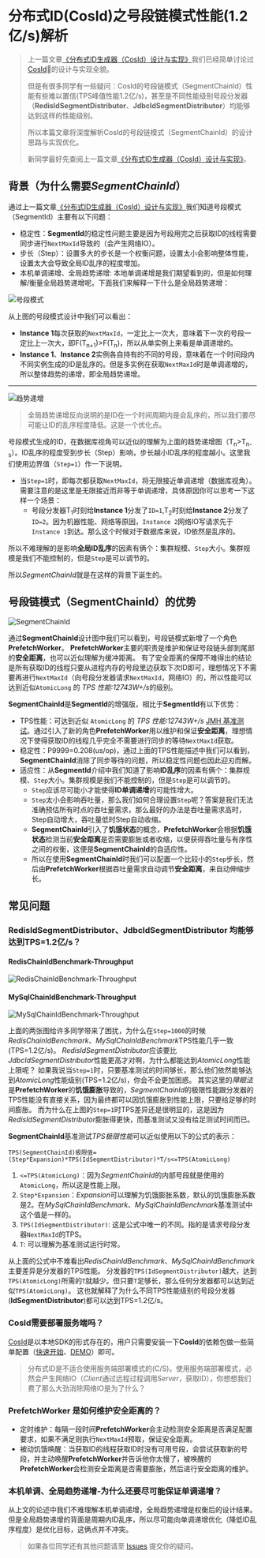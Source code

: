# 分布式ID(CosId)之号段链模式性能(1.2亿/s)解析

> 上一篇文章[《分布式ID生成器（CosId）设计与实现》](https://github.com/Ahoo-Wang/CosId/blob/main/wiki/Distributed-ID.zh-CN.md)我们已经简单讨论过[CosId](https://github.com/Ahoo-Wang/CosId)的设计与实现全貌。
> 
> 但是有很多同学有一些疑问：CosId的号段链模式（SegmentChainId）性能有些难以置信(TPS峰值性能1.2亿/s)，甚至是不同性能级别号段分发器（**RedisIdSegmentDistributor**、**JdbcIdSegmentDistributor**）均能够达到这样的性能级别。
> 
> 所以本篇文章将深度解析CosId的号段链模式（SegmentChainId）的设计思路与实现优化。
> 
> 新同学最好先查阅上一篇文章[《分布式ID生成器（CosId）设计与实现》](https://github.com/Ahoo-Wang/CosId/blob/main/wiki/Distributed-ID.zh-CN.md)。

## 背景（为什么需要*SegmentChainId*）

通过上一篇文章[《分布式ID生成器（CosId）设计与实现》](https://github.com/Ahoo-Wang/CosId/blob/main/wiki/Distributed-ID.zh-CN.md)我们知道号段模式（SegmentId）主要有以下问题：

- 稳定性：**SegmentId**的稳定性问题主要是因为号段用完之后获取ID的线程需要同步进行`NextMaxId`导致的（会产生网络IO）。
- 步长（Step）：设置多大的步长是一个权衡问题，设置太小会影响整体性能，设置太大会导致全局ID乱序的程度增加。
- 本机单调递增、全局趋势递增: 本地单调递增是我们期望看到的，但是如何理解/衡量全局趋势递增呢。下面我们来解释一下什么是全局趋势递增：

![号段模式](../document/docs/.vuepress/public/assets/design/SegmentId.png)

从上图的号段模式设计中我们可以看出：

- **Instance 1**每次获取的`NextMaxId`，一定比上一次大，意味着下一次的号段一定比上一次大，即F(T<sub>n+1</sub>)>F(T<sub>n</sub>)，所以从单实例上来看是单调递增的。
- **Instance 1**、**Instance 2**实例各自持有的不同的号段，意味着在一个时间段内不同实例生成的ID是乱序的。但是多实例在获取`NextMaxId`时是单调递增的，所以整体趋势的递增，即全局趋势递增。

---

![趋势递增](../document/docs/.vuepress/public/assets/design/trend-increasing.png)

> 全局趋势递增反向说明的是ID在一个时间周期内是会乱序的，所以我们要尽可能让ID的乱序程度降低。这是一个优化点。

号段模式生成的ID，在数据库视角可以近似的理解为上面的趋势递增图（T<sub>n</sub>>T<sub>n-s</sub>）。ID乱序的程度受到步长（Step）影响，步长越小ID乱序的程度越小。这里我们使用边界值（`Step=1`）作一下说明。

- 当`Step=1`时，即每次都获取`NextMaxId`，将无限接近单调递增（数据库视角）。需要注意的是这里是无限接近而非等于单调递增，具体原因你可以思考一下这样一个场景：
  - 号段分发器T<sub>1</sub>时刻给**Instance 1**分发了`ID=1`,T<sub>2</sub>时刻给**Instance 2**分发了`ID=2`。因为机器性能、网络等原因，`Instance 2`网络IO写请求先于`Instance 1`到达。那么这个时候对于数据库来说，ID依然是乱序的。

所以不难理解的是影响**全局ID乱序**的因素有俩个：集群规模、`Step`大小。集群规模是我们不能控制的，但是`Step`是可以调节的。

所以*SegmentChainId*就是在这样的背景下诞生的。

## 号段链模式（SegmentChainId）的优势

![SegmentChainId](../document/docs/.vuepress/public/assets/design/SegmentChainId.png)

通过**SegmentChainId**设计图中我们可以看到，号段链模式新增了一个角色**PrefetchWorker**。
**PrefetchWorker**主要的职责是维护和保证号段链头部到尾部的**安全距离**，也可以近似理解为缓冲距离。
有了安全距离的保障不难得出的结论是所有获取ID的线程只要从进程内存的号段里边获取下次ID即可，理想情况下不需要再进行`NextMaxId`（向号段分发器请求`NextMaxId`，网络IO）的，所以性能可以达到近似`AtomicLong` 的 *TPS 性能:12743W+/s*的级别。

**SegmentChainId**是**SegmentId**的增强版，相比于**SegmentId**有以下优势：

- TPS性能：可达到近似 `AtomicLong` 的 *TPS 性能:12743W+/s* [JMH 基准测试](https://github.com/Ahoo-Wang/CosId/blob/main/README.zh-CN.md#jmh-benchmark)。通过引入了新的角色**PrefetchWorker**用以维护和保证**安全距离**，理想情况下使得获取ID的线程几乎完全不需要进行同步的等待`NextMaxId`获取。
- 稳定性：P9999=0.208(us/op)，通过上面的TPS性能描述中我们可以看到，**SegmentChainId**消除了同步等待的问题，所以稳定性问题也因此迎刃而解。
- 适应性：从**SegmentId**介绍中我们知道了影响**ID乱序**的因素有俩个：集群规模、`Step`大小。集群规模是我们不能控制的，但是`Step`是可以调节的。
  - `Step`应该尽可能小才能使得**ID单调递增**的可能性增大。
  - `Step`太小会影响吞吐量，那么我们如何合理设置`Step`呢？答案是我们无法准确预估所有时点的吞吐量需求，那么最好的办法是吞吐量需求高时，Step自动增大，吞吐量低时Step自动收缩。
  - **SegmentChainId**引入了**饥饿状态**的概念，**PrefetchWorker**会根据**饥饿状态**检测当前**安全距离**是否需要膨胀或者收缩，以便获得吞吐量与有序性之间的权衡，这便是**SegmentChainId**的自适应性。
  - 所以在使用**SegmentChainId**时我们可以配置一个比较小的`Step`步长，然后由**PrefetchWorker**根据吞吐量需求自动调节**安全距离**，来自动伸缩步长。

## 常见问题

### RedisIdSegmentDistributor、JdbcIdSegmentDistributor 均能够达到TPS=1.2亿/s？

#### RedisChainIdBenchmark-Throughput

![RedisChainIdBenchmark-Throughput](../docs/jmh/RedisChainIdBenchmark-Throughput.png)

#### MySqlChainIdBenchmark-Throughput

![MySqlChainIdBenchmark-Throughput](../docs/jmh/MySqlChainIdBenchmark-Throughput.png)

上面的两张图给许多同学带来了困扰，为什么在`Step=1000`的时候*RedisChainIdBenchmark*、*MySqlChainIdBenchmark*TPS性能几乎一致(TPS=1.2亿/s)。
*RedisIdSegmentDistributor*应该要比*JdbcIdSegmentDistributor*性能更高才对啊，为什么都能达到*AtomicLong*性能上限呢？
如果我说当`Step=1`时，只要基准测试的时间够长，那么他们依然能够达到*AtomicLong*性能级别(TPS=1.2亿/s)，你会不会更加困惑。
其实这里的*障眼法*是**PrefetchWorker**的**饥饿膨胀**导致的，*SegmentChainId*的极限性能跟分发器的TPS性能没有直接关系，因为最终都可以因饥饿膨胀到性能上限，只要给足够的时间膨胀。
而为什么在上图的`Step=1`时TPS差异还是很明显的，这是因为*RedisIdSegmentDistributor*膨胀得更快，而基准测试又没有给足测试时间而已。

**SegmentChainId**基准测试*TPS极限性能*可以近似使用以下的公式的表示：

`TPS(SegmentChainId)极限值=(Step*Expansion)*TPS(IdSegmentDistributor)*T/s<=TPS(AtomicLong)`

1. `<=TPS(AtomicLong)`：因为*SegmentChainId*的内部号段就是使用的`AtomicLong`，所以这是性能上限。
2. `Step*Expansion`：*Expansion*可以理解为饥饿膨胀系数，默认的饥饿膨胀系数是2。在*MySqlChainIdBenchmark*、*MySqlChainIdBenchmark*基准测试中这个值是一样的。
3. `TPS(IdSegmentDistributor)`: 这是公式中唯一的不同。指的是请求号段分发器`NextMaxId`的TPS。
4. `T`: 可以理解为基准测试运行时常。

从上面的公式中不难看出*RedisChainIdBenchmark*、*MySqlChainIdBenchmark*主要差异是分发器的TPS性能。
分发器的`TPS(IdSegmentDistributor)`越大，达到`TPS(AtomicLong)`所需的`T`就越少。但只要`T`足够长，那么任何分发器都可以达到近似`TPS(AtomicLong)`。
这也就解释了为什么不同TPS性能级别的号段分发器(**IdSegmentDistributor**)都可以达到TPS=1.2亿/s。

### CosId需要部署服务端吗？

[CosId](https://github.com/Ahoo-Wang/CosId)是以本地SDK的形式存在的，用户只需要安装一下**CosId**的依赖包做一些简单配置（[快速开始](wiki/getting-started.md)、[DEMO](https://github.com/Ahoo-Wang/CosId/tree/main/cosid-rest-api)）即可。

> 分布式ID是不适合使用服务端部署模式的(C/S)。使用服务端部署模式，必然会产生网络IO（*Client*通过远程过程调用*Server*，获取ID），你想想我们费了那么大劲消除网络IO是为了什么？

### PrefetchWorker 是如何维护安全距离的？

- 定时维护：每隔一段时间**PrefetchWorker**会主动检测安全距离是否满足配置要求，如果不满足则执行`NextMaxId`预取，保证安全距离。
- 被动饥饿唤醒：当获取ID的线程获取ID时没有可用号段，会尝试获取新的号段，并主动唤醒**PrefetchWorker**并告诉他你太慢了，被唤醒的**PrefetchWorker**会检测安全距离是否需要膨胀，然后进行安全距离的维护。

### 本机单调、全局趋势递增-为什么还要尽可能保证单调递增？

从上文的论述中我们不难理解本机单调递增，全局趋势递增是权衡后的设计结果。
但是全局趋势递增的背面是周期内ID乱序，所以尽可能向单调递增优化（降低ID乱序程度）是优化目标，这俩点并不冲突。

> 如果各位同学还有其他问题请至 [Issues](https://github.com/Ahoo-Wang/CosId/issues) 提交你的疑问。

